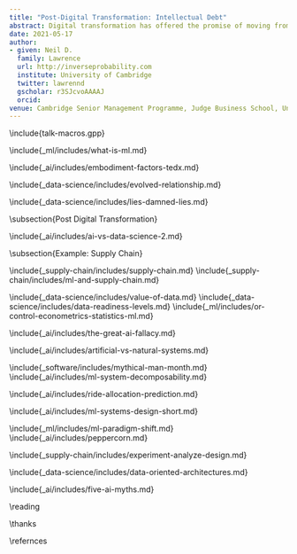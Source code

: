 ```yaml
---
title: "Post-Digital Transformation: Intellectual Debt"
abstract: Digital transformation has offered the promise of moving from a manual decision-making world to a world where decisions can be rational, data-driven and automated. The first step to digital transformation is mapping the world of atoms (material, customers, logistic networks) into the world of bits. But the real challenges may start once this is complete. In this talk we introduce the notion of "post digital transformation": the challenges of doing business in a digital world.
date: 2021-05-17
author:
- given: Neil D.
  family: Lawrence
  url: http://inverseprobability.com
  institute: University of Cambridge
  twitter: lawrennd
  gscholar: r3SJcvoAAAAJ
  orcid: 
venue: Cambridge Senior Management Programme, Judge Business School, University of Cambridge
---
```


\include{talk-macros.gpp}

<!-- From the Google Cloud Data Talk -->
\include{_ml/includes/what-is-ml.md}

<!-- Embodiment Factors-->

\include{_ai/includes/embodiment-factors-tedx.md}

<!-- Data Science (why it's happening) -->

\include{_data-science/includes/evolved-relationship.md}

\include{_data-science/includes/lies-damned-lies.md}

\subsection{Post Digital Transformation}

\include{_ai/includes/ai-vs-data-science-2.md}

\subsection{Example: Supply Chain}

\include{_supply-chain/includes/supply-chain.md}
\include{_supply-chain/includes/ml-and-supply-chain.md}

<!--Duke of York Effect -->

\include{_data-science/includes/value-of-data.md}
\include{_data-science/includes/data-readiness-levels.md}
\include{_ml/includes/or-control-econometrics-statistics-ml.md}

<!-- END OF COUD DAY -->



\include{_ai/includes/the-great-ai-fallacy.md}

\include{_ai/includes/artificial-vs-natural-systems.md}




\include{_software/includes/mythical-man-month.md}
\include{_ai/includes/ml-system-decomposability.md}

<!-- LIKELY TOO TECHNICAL -->
\include{_ai/includes/ride-allocation-prediction.md}

\include{_ai/includes/ml-systems-design-short.md}

\include{_ml/includes/ml-paradigm-shift.md}
\include{_ai/includes/peppercorn.md}


\include{_supply-chain/includes/experiment-analyze-design.md}

\include{_data-science/includes/data-oriented-architectures.md}

\include{_ai/includes/five-ai-myths.md}

\reading

\thanks

\refernces
